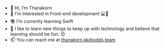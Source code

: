 - 👋 Hi, I’m Thanakorn
- 👀 I'm Interested in Front-end development 💻📱
- 📚 I’m currently learning Swift 
- 🌱 I like to learn new things to keep up with technology and believe that learning should be fun. 😊
- 📫 You can reach me at thanakorn.kk@odds.team

<!---
gf-tnk/gf-tnk is a ✨ special ✨ repository because its `README.md` (this file) appears on your GitHub profile.
You can click the Preview link to take a look at your changes.
--->

